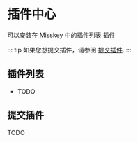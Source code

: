 # 插件中心
可以安装在 Misskey 中的插件列表 [插件](./docs/features/plugin.md) 

::: tip
如果您想提交插件，请参阅 [提交插件](#Submitting-Plugins).
:::

## 插件列表
- TODO

## 提交插件
TODO
